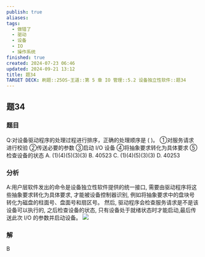 ```yaml
---
publish: true
aliases: 
tags:
  - 做错了
  - 驱动
  - 设备
  - IO
  - 操作系统
finished: true
created: 2024-07-23 06:46
updated: 2024-09-21 13:12
title: 题34
TARGET DECK: 刷题::25OS-王道::第 5 章 IO 管理::5.2 设备独立性软件::题34
---
```


## 题34
### 题目
Q:对设备驱动程序的处理过程进行排序，正确的处理顺序是 ( )。
①对服务请求进行校验
②传送必要的参数
③启动 $\mathrm{I}/\mathrm{O}$ 设备 
④将抽象要求转化为具体要求
⑤检查设备的状态
A. (1)(4)(5)(3)(3) 
B. 40523 
C. (1)(4)(5)(3)(3) 
D. 40253
### 分析
A:用户层软件发出的命令是设备独立性软件提供的统一接口, 需要由驱动程序将这些抽象要求转化为具体要求, 才能被设备控制器识别, 例如将抽象要求中的盘块号转化为磁盘的柱面号、盘面号和扇区号。
然后, 驱动程序会检查服务请求是不是该设备可以执行的, 之后检查设备的状态, 只有设备处于就绪状态时才能启动,最后传送此次 I/O 的参数并启动设备。
![](https://img.hwenyi.live/202408112126647.webp)
### 解
B
<!--ID: 1723725255803-->
